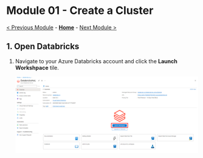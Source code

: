 # Module 01 - Create a Cluster

[< Previous Module](../Modules/module00.md) - **[Home](../README.md)** - [Next Module >](../Modules/module02.md)


## 1. Open Databricks

1. Navigate to your Azure Databricks account and click the **Launch Workshpace** tile.

    ![Launch Workspace](../Images/module01/LaunchWorkspace.png)
